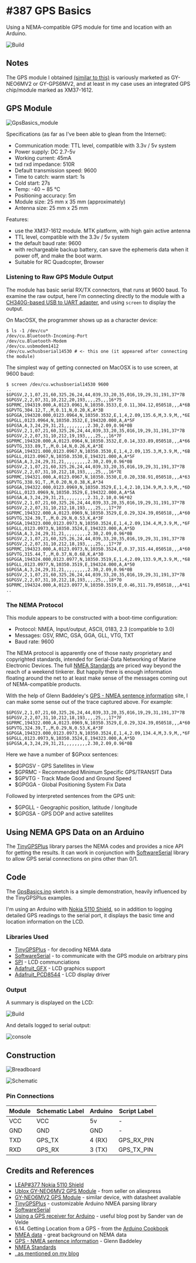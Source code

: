 # #387 GPS Basics

Using a NEMA-compatible GPS module for time and location with an Arduino.

![Build](./assets/GpsBasics_build.jpg?raw=true)

## Notes

The GPS module I obtained [(similar to this)](https://www.aliexpress.com/item/New-Arrival-Ublox-GY-NEO6MV2-GPS-Module-Aircraft-Flight-Controller-For-Arduino-APM-2-5-Module/32611452973.html)
is variously marketed as GY-NEO6MV2 or GY-GPS6MV2, and at least in my case uses an integrated GPS chip/module marked as XM37-1612.

## GPS Module

![GpsBasics_module](./assets/GpsBasics_module.png?raw=true)

Specifications (as far as I've been able to glean from the Internet):

* Communication mode: TTL level, compatible with 3.3v / 5v system
* Power supply: DC 2.7-5v
* Working current: 45mA
* txd rxd impedance: 510R
* Default transmission speed: 9600
* Time to catch: warm start: 1s
* Cold start: 27s
* Temp: -40 ~ 85 ℃
* Positioning accuracy: 5m
* Module size: 25 mm x 35 mm  (approximately)
* Antenna size: 25 mm x 25 mm

Features:

* use the XM37-1612 module. MTK platform, with high gain active antenna
* TTL level, compatible with the 3.3v / 5v system
* the default baud rate: 9600
* with rechargeable backup battery, can save the ephemeris data when it power off, and make the boot warm.
* Suitable for RC Quadcopter, Browser

### Listening to Raw GPS Module Output

The module has basic serial RX/TX connectors, that runs at 9600 baud.
To examine the raw output, here I'm connecting directly to the module with a
[CH340G-based USB to UART adapter](https://www.aliexpress.com/item/CH340-module-USB-to-TTL-CH340G-upgrade-download-a-small-wire-brush-plate-STC-microcontroller-board/32354359382.html),
and using `screen` to display the output.

On MacOSX, the programmer shows up as a character device:

```
$ ls -1 /dev/cu*
/dev/cu.Bluetooth-Incoming-Port
/dev/cu.Bluetooth-Modem
/dev/cu.usbmodem1412
/dev/cu.wchusbserial14530 # <- this one (it appeared after connecting the module)
```

The simplest way of getting connected on MacOSX is to use screen, at 9600 baud:

```
$ screen /dev/cu.wchusbserial14530 9600
..
$GPGSV,2,1,07,21,60,325,26,24,44,039,33,20,35,016,19,29,31,191,37*7B
$GPGSV,2,2,07,31,10,212,20,193,,,,25,,,16*75
$GPRMC,194319.000,A,0123.0961,N,10350.3533,E,0.11,304.12,050518,,,A*6B
$GPVTG,304.12,T,,M,0.11,N,0.20,K,A*3B
$GPGGA,194320.000,0123.0964,N,10350.3532,E,1,4,2.09,135.6,M,3.9,M,,*6E
$GPGLL,0123.0964,N,10350.3532,E,194320.000,A,A*5F
$GPGSA,A,3,24,29,31,21,,,,,,,,,2.30,2.09,0.96*0B
$GPGSV,2,1,07,21,60,325,26,24,44,039,33,20,35,016,19,29,31,191,37*7B
$GPGSV,2,2,07,31,10,212,19,193,,,,25,,,16*7F
$GPRMC,194320.000,A,0123.0964,N,10350.3532,E,0.14,333.89,050518,,,A*66
$GPVTG,333.89,T,,M,0.14,N,0.26,K,A*3E
$GPGGA,194321.000,0123.0967,N,10350.3530,E,1,4,2.09,135.3,M,3.9,M,,*6B
$GPGLL,0123.0967,N,10350.3530,E,194321.000,A,A*5F
$GPGSA,A,3,24,29,31,21,,,,,,,,,2.30,2.09,0.96*0B
$GPGSV,2,1,07,21,60,325,26,24,44,039,33,20,35,016,19,29,31,191,37*7B
$GPGSV,2,2,07,31,10,212,18,193,,,,25,,,16*7E
$GPRMC,194321.000,A,0123.0967,N,10350.3530,E,0.20,338.91,050518,,,A*63
$GPVTG,338.91,T,,M,0.20,N,0.38,K,A*34
$GPGGA,194322.000,0123.0969,N,10350.3529,E,1,4,2.10,134.9,M,3.9,M,,*6D
$GPGLL,0123.0969,N,10350.3529,E,194322.000,A,A*5A
$GPGSA,A,3,24,29,31,21,,,,,,,,,2.31,2.10,0.96*02
$GPGSV,2,1,07,21,60,325,26,24,44,039,33,20,35,016,19,29,31,191,37*7B
$GPGSV,2,2,07,31,10,212,18,193,,,,25,,,17*7F
$GPRMC,194322.000,A,0123.0969,N,10350.3529,E,0.29,324.39,050518,,,A*60
$GPVTG,324.39,T,,M,0.29,N,0.53,K,A*3F
$GPGGA,194323.000,0123.0973,N,10350.3524,E,1,4,2.09,134.4,M,3.9,M,,*6F
$GPGLL,0123.0973,N,10350.3524,E,194323.000,A,A*5D
$GPGSA,A,3,24,29,31,21,,,,,,,,,2.30,2.09,0.96*0B
$GPGSV,2,1,07,21,60,325,26,24,44,039,33,20,35,016,19,29,31,191,37*7B
$GPGSV,2,2,07,31,10,212,18,193,,,,25,,,17*7F
$GPRMC,194323.000,A,0123.0973,N,10350.3524,E,0.37,315.44,050518,,,A*60
$GPVTG,315.44,T,,M,0.37,N,0.68,K,A*30
$GPGGA,194324.000,0123.0977,N,10350.3519,E,1,4,2.09,133.9,M,3.9,M,,*68
$GPGLL,0123.0977,N,10350.3519,E,194324.000,A,A*50
$GPGSA,A,3,24,29,31,21,,,,,,,,,2.30,2.09,0.96*0B
$GPGSV,2,1,07,21,60,325,26,24,44,039,33,20,35,016,19,29,31,191,37*7B
$GPGSV,2,2,07,31,10,212,18,193,,,,25,,,18*70
$GPRMC,194324.000,A,0123.0977,N,10350.3519,E,0.46,311.79,050518,,,A*61
..
```

### The NEMA Protocol

This module appears to be constructed with a boot-time configuration:

* Protocol: NMEA, Input/output, ASCII, 0183, 2.3 (compatible to 3.0)
* Messages: GSV, RMC, GSA, GGA, GLL, VTG, TXT
* Baud rate: 9600

The NEMA protocol is apparently one of those nasty proprietary and copyrighted standards,
intended for Serial-Data Networking of Marine Electronic Devices.
The full [NMEA Standards](https://www.nmea.org/content/nmea_standards/nmea_standards.asp) are priced way beyond the reach of a weekend tinkerer.
But happily there is enough information floating around the net to at least make sense of the messages coming out of NEMA-compatible products.

With the help of Glenn Baddeley's [GPS - NMEA sentence information](http://home.mira.net/~gnb/gps/nmea.html) site,
I can make some sense out of the trace captured above. For example:

```
$GPGSV,2,1,07,21,60,325,26,24,44,039,33,20,35,016,19,29,31,191,37*7B
$GPGSV,2,2,07,31,10,212,18,193,,,,25,,,17*7F
$GPRMC,194322.000,A,0123.0969,N,10350.3529,E,0.29,324.39,050518,,,A*60
$GPVTG,324.39,T,,M,0.29,N,0.53,K,A*3F
$GPGGA,194323.000,0123.0973,N,10350.3524,E,1,4,2.09,134.4,M,3.9,M,,*6F
$GPGLL,0123.0973,N,10350.3524,E,194323.000,A,A*5D
$GPGSA,A,3,24,29,31,21,,,,,,,,,2.30,2.09,0.96*0B
```

Here we have a number of $GPxxx sentences:

* $GPGSV - GPS Satellites in View
* $GPRMC - Recommended Minimum Specific GPS/TRANSIT Data
* $GPVTG - Track Made Good and Ground Speed
* $GPGGA - Global Positioning System Fix Data

Followed by interpreted sentences from the GPS unit:

* $GPGLL - Geographic position, latitude / longitude
* $GPGSA - GPS DOP and active satellites

## Using NEMA GPS Data on an Arduino

The [TinyGPSPlus](https://github.com/mikalhart/TinyGPSPlus) library parses the NEMA codes and provides a nice API for getting the results.
It can work in conjunction with [SoftwareSerial](https://www.arduino.cc/en/Reference/SoftwareSerial) library to allow GPS serial connections
on pins other than 0/1.

## Code

The [GpsBasics.ino](./GpsBasics.ino) sketch is a simple demonstration, heavily influenced by the TinyGPSPlus examples.

I'm using an Arduino with [Nokia 5110 Shield](../Lcd5110/DIYShield), so in addition to logging detailed GPS readings
to the serial port, it displays the basic time and location information on the LCD.

### Libraries Used

* [TinyGPSPlus](https://github.com/mikalhart/TinyGPSPlus) - for decoding NEMA data
* [SoftwareSerial](https://www.arduino.cc/en/Reference/SoftwareSerial) - to communicate with the GPS module on arbitrary pins
* [SPI](https://www.arduino.cc/en/Reference/SPI) - LCD communciations
* [Adafruit_GFX](https://github.com/adafruit/Adafruit-GFX-Library) - LCD graphics support
* [Adafruit_PCD8544](https://github.com/adafruit/Adafruit-PCD8544-Nokia-5110-LCD-library) - LCD display driver

### Output

A summary is displayed on the LCD:

![Build](./assets/GpsBasics_build.jpg?raw=true)

And details logged to serial output:

![console](./assets/console.png?raw=true)

## Construction

![Breadboard](./assets/GpsBasics_bb.jpg?raw=true)

![Schematic](./assets/GpsBasics_schematic.jpg?raw=true)

### Pin Connections

| Module | Schematic Label | Arduino | Script Label |
|--------|-----------------|---------|--------------|
| VCC    | VCC             | 5v      | -            |
| GND    | GND             | GND     | -            |
| TXD    | GPS_TX          | 4 (RX)  | GPS_RX_PIN   |
| RXD    | GPS_RX          | 3 (TX)  | GPS_TX_PIN   |

## Credits and References

* [LEAP#377 Nokia 5110 Shield](../Lcd5110/DIYShield/)
* [Ublox GY-NEO6MV2 GPS Module](https://www.aliexpress.com/item/New-Arrival-Ublox-GY-NEO6MV2-GPS-Module-Aircraft-Flight-Controller-For-Arduino-APM-2-5-Module/32611452973.html) - from seller on aliexpress
* [GY-NEO6MV2 GPS Module](https://www.openimpulse.com/blog/products-page/product-category/gy-neo6mv2-gps-module/) - similar device, with datasheet available
* [TinyGPSPlus](https://github.com/mikalhart/TinyGPSPlus) - customizable Arduino NMEA parsing library
* [SoftwareSerial](https://www.arduino.cc/en/Reference/SoftwareSerial)
* [Using a GPS receiver for Arduino](https://sandervandevelde.wordpress.com/2015/12/03/using-a-gps-receiver-for-arduino/) - useful blog post by Sander van de Velde
* 6.14. Getting Location from a GPS - from the [Arduino Cookbook](../../books/arduino-cookbook/)
* [NMEA data](http://www.gpsinformation.org/dale/nmea.htm) - great background on NEMA data
* [GPS - NMEA sentence information](http://home.mira.net/~gnb/gps/nmea.html) - Glenn Baddeley
* [NMEA Standards](https://www.nmea.org/content/nmea_standards/nmea_standards.asp)
* [..as mentioned on my blog](https://blog.tardate.com/2018/05/leap387-gps-modules.html)
